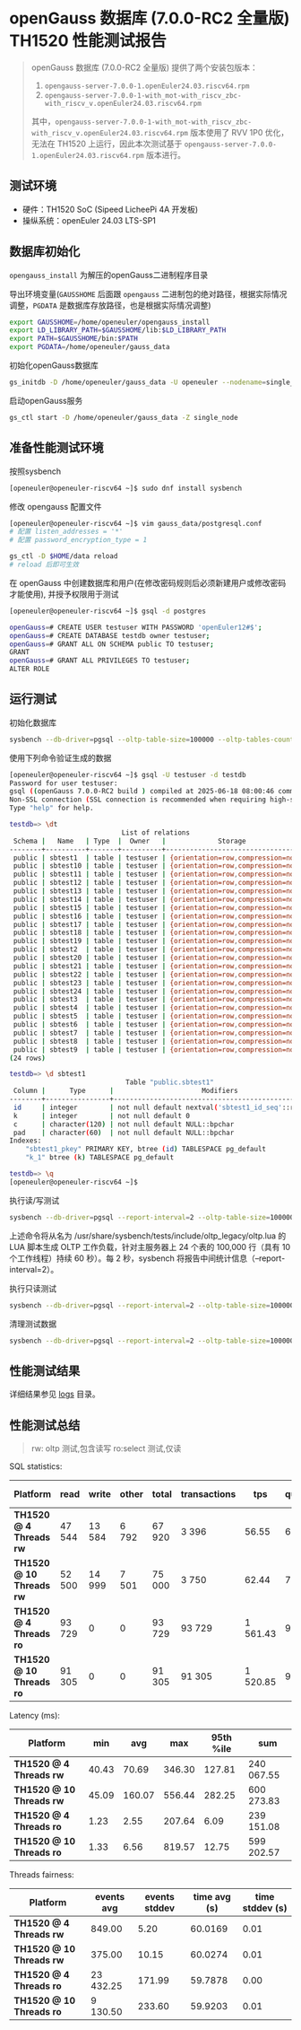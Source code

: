 # openGauss 数据库 (7.0.0-RC2 全量版) TH1520 性能测试报告

> openGauss 数据库 (7.0.0-RC2 全量版) 提供了两个安装包版本：
>
> 1. `opengauss-server-7.0.0-1.openEuler24.03.riscv64.rpm`
> 2. `opengauss-server-7.0.0-1-with_mot-with_riscv_zbc-with_riscv_v.openEuler24.03.riscv64.rpm`
>
> 其中，`opengauss-server-7.0.0-1-with_mot-with_riscv_zbc-with_riscv_v.openEuler24.03.riscv64.rpm` 版本使用了 RVV 1P0 优化，无法在 TH1520 上运行，因此本次测试基于 `opengauss-server-7.0.0-1.openEuler24.03.riscv64.rpm` 版本进行。

## 测试环境

- 硬件：TH1520 SoC (Sipeed LicheePi 4A 开发板)
- 操纵系统：openEuler 24.03 LTS-SP1

## 数据库初始化

`opengauss_install` 为解压的openGauss二进制程序目录

导出环境变量(`GAUSSHOME` 后面跟 `opengauss` 二进制包的绝对路径，根据实际情况调整，`PGDATA` 是数据库存放路径，也是根据实际情况调整)

```bash
export GAUSSHOME=/home/openeuler/opengauss_install
export LD_LIBRARY_PATH=$GAUSSHOME/lib:$LD_LIBRARY_PATH
export PATH=$GAUSSHOME/bin:$PATH
export PGDATA=/home/openeuler/gauss_data
```

初始化openGauss数据库

```bash
gs_initdb -D /home/openeuler/gauss_data -U openeuler --nodename=single_node
```

启动openGauss服务

```bash
gs_ctl start -D /home/openeuler/gauss_data -Z single_node
```

## 准备性能测试环境

按照sysbench

```bash
[openeuler@openeuler-riscv64 ~]$ sudo dnf install sysbench
```

修改 opengauss 配置文件

```bash
[openeuler@openeuler-riscv64 ~]$ vim gauss_data/postgresql.conf
# 配置 listen_addresses = '*'
# 配置 password_encryption_type = 1

gs_ctl -D $HOME/data reload
# reload 后即可生效
```

在 openGauss 中创建数据库和用户(在修改密码规则后必须新建用户或修改密码才能使用), 并授予权限用于测试

```bash
[openeuler@openeuler-riscv64 ~]$ gsql -d postgres

openGauss=# CREATE USER testuser WITH PASSWORD 'openEuler12#$';
openGauss=# CREATE DATABASE testdb owner testuser;
openGauss=# GRANT ALL ON SCHEMA public TO testuser;
GRANT
openGauss=# GRANT ALL PRIVILEGES TO testuser; 
ALTER ROLE
```

## 运行测试

初始化数据库

```bash
sysbench --db-driver=pgsql --oltp-table-size=100000 --oltp-tables-count=24 --threads=1 --pgsql-host=127.0.0.1 --pgsql-port=5432 --pgsql-user=testuser --pgsql-password=openEuler12#$ --pgsql-db=testdb  /usr/share/sysbench/tests/include/oltp_legacy/parallel_prepare.lua run
```

使用下列命令验证生成的数据

```bash
[openeuler@openeuler-riscv64 ~]$ gsql -U testuser -d testdb
Password for user testuser:
gsql ((openGauss 7.0.0-RC2 build ) compiled at 2025-06-18 08:00:46 commit 0 last mr  )
Non-SSL connection (SSL connection is recommended when requiring high-security)
Type "help" for help.

testdb=> \dt
                            List of relations
 Schema |   Name   | Type  |  Owner   |             Storage
--------+----------+-------+----------+----------------------------------
 public | sbtest1  | table | testuser | {orientation=row,compression=no}
 public | sbtest10 | table | testuser | {orientation=row,compression=no}
 public | sbtest11 | table | testuser | {orientation=row,compression=no}
 public | sbtest12 | table | testuser | {orientation=row,compression=no}
 public | sbtest13 | table | testuser | {orientation=row,compression=no}
 public | sbtest14 | table | testuser | {orientation=row,compression=no}
 public | sbtest15 | table | testuser | {orientation=row,compression=no}
 public | sbtest16 | table | testuser | {orientation=row,compression=no}
 public | sbtest17 | table | testuser | {orientation=row,compression=no}
 public | sbtest18 | table | testuser | {orientation=row,compression=no}
 public | sbtest19 | table | testuser | {orientation=row,compression=no}
 public | sbtest2  | table | testuser | {orientation=row,compression=no}
 public | sbtest20 | table | testuser | {orientation=row,compression=no}
 public | sbtest21 | table | testuser | {orientation=row,compression=no}
 public | sbtest22 | table | testuser | {orientation=row,compression=no}
 public | sbtest23 | table | testuser | {orientation=row,compression=no}
 public | sbtest24 | table | testuser | {orientation=row,compression=no}
 public | sbtest3  | table | testuser | {orientation=row,compression=no}
 public | sbtest4  | table | testuser | {orientation=row,compression=no}
 public | sbtest5  | table | testuser | {orientation=row,compression=no}
 public | sbtest6  | table | testuser | {orientation=row,compression=no}
 public | sbtest7  | table | testuser | {orientation=row,compression=no}
 public | sbtest8  | table | testuser | {orientation=row,compression=no}
 public | sbtest9  | table | testuser | {orientation=row,compression=no}
(24 rows)

testdb=> \d sbtest1
                             Table "public.sbtest1"
 Column |      Type      |                      Modifiers
--------+----------------+------------------------------------------------------
 id     | integer        | not null default nextval('sbtest1_id_seq'::regclass)
 k      | integer        | not null default 0
 c      | character(120) | not null default NULL::bpchar
 pad    | character(60)  | not null default NULL::bpchar
Indexes:
    "sbtest1_pkey" PRIMARY KEY, btree (id) TABLESPACE pg_default
    "k_1" btree (k) TABLESPACE pg_default

testdb=> \q
[openeuler@openeuler-riscv64 ~]$
```

执行读/写测试

```bash
sysbench --db-driver=pgsql --report-interval=2 --oltp-table-size=100000 --oltp-tables-count=24 --threads=10 --time=60 --pgsql-host=127.0.0.1 --pgsql-port=5432 --pgsql-user=testuser --pgsql-password=openEuler12#$ --pgsql-db=testdb /usr/share/sysbench/tests/include/oltp_legacy/oltp.lua run
```

上述命令将从名为 /usr/share/sysbench/tests/include/oltp_legacy/oltp.lua 的 LUA 脚本生成 OLTP 工作负载，针对主服务器上 24 个表的 100,000 行（具有 10 个工作线程）持续 60 秒）。每 2 秒，sysbench 将报告中间统计信息（–report-interval=2）。

执行只读测试

```bash
sysbench --db-driver=pgsql --report-interval=2 --oltp-table-size=100000 --oltp-tables-count=24 --threads=10 --time=60 --pgsql-host=127.0.0.1 --pgsql-port=5432 --pgsql-user=testuser --pgsql-password=openEuler12#$ --pgsql-db=testdb /usr/share/sysbench/tests/include/oltp_legacy/select.lua run
```

清理测试数据

```bash
sysbench --db-driver=pgsql --report-interval=2 --oltp-table-size=100000 --oltp-tables-count=24 --threads=10 --time=60 --pgsql-host=127.0.0.1 --pgsql-port=5432 --pgsql-user=testuser --pgsql-password=openEuler12#$ --pgsql-db=testdb /usr/share/sysbench/tests/include/oltp_legacy/select.lua cleanup
```

## 性能测试结果

详细结果参见 [logs](./logs) 目录。

## 性能测试总结

> rw: oltp 测试,包含读写 ro:select 测试,仅读

SQL statistics:

| Platform                   | read   | write  | other | total  | transactions | tps      | queries | qps      | ignored errors | reconnects |
| -------------------------- | ------ | ------ | ----- | ------ | ------------ | -------- | ------- | -------- | -------------- | ---------- |
| **TH1520 @ 4 Threads rw**  | 47 544 | 13 584 | 6 792 | 67 920 | 3 396        | 56.55    | 67 920  | 1 131.09 | 0              | 0          |
| **TH1520 @ 10 Threads rw** | 52 500 | 14 999 | 7 501 | 75 000 | 3 750        | 62.44    | 75 000  | 1 248.72 | 0              | 0          |
| **TH1520 @ 4 Threads ro**  | 93 729 | 0      | 0     | 93 729 | 93 729       | 1 561.43 | 93 729  | 1 561.43 | 0              | 0          |
| **TH1520 @ 10 Threads ro** | 91 305 | 0      | 0     | 91 305 | 91 305       | 1 520.85 | 91 305  | 1 520.85 | 0              | 0          |


Latency (ms):

| Platform                   | min   | avg    | max    | 95th %ile | sum        |
| -------------------------- | ----- | ------ | ------ | --------- | ---------- |
| **TH1520 @ 4 Threads rw**  | 40.43 | 70.69  | 346.30 | 127.81    | 240 067.55 |
| **TH1520 @ 10 Threads rw** | 45.09 | 160.07 | 556.44 | 282.25    | 600 273.83 |
| **TH1520 @ 4 Threads ro**  | 1.23  | 2.55   | 207.64 | 6.09      | 239 151.08 |
| **TH1520 @ 10 Threads ro** | 1.33  | 6.56   | 819.57 | 12.75     | 599 202.57 |


Threads fairness:

| Platform                   | events avg | events stddev | time avg (s) | time stddev (s) |
| -------------------------- | ---------- | ------------- | ------------ | --------------- |
| **TH1520 @ 4 Threads rw**  | 849.00     | 5.20          | 60.0169      | 0.01            |
| **TH1520 @ 10 Threads rw** | 375.00     | 10.15         | 60.0274      | 0.01            |
| **TH1520 @ 4 Threads ro**  | 23 432.25  | 171.99        | 59.7878      | 0.00            |
| **TH1520 @ 10 Threads ro** | 9 130.50   | 233.60        | 59.9203      | 0.01            |


